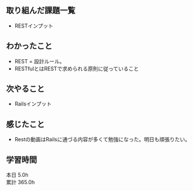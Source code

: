 ## 取り組んだ課題一覧
- RESTインプット
## わかったこと
- REST = 設計ルール。
- RESTfulとはRESTで求められる原則に従っていること
## 次やること
- Railsインプット
## 感じたこと
- Restの動画はRailsに通づる内容が多くて勉強になった。明日も頑張りたい。
## 学習時間
本日 5.0h  
累計 365.0h

